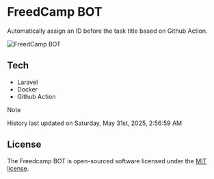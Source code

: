 # FreedCamp BOT

Automatically assign an ID before the task title based on Github Action.

![FreedCamp BOT](https://repository-images.githubusercontent.com/737932867/7d34798b-2680-471c-b089-a78a718d3d6a)

## Tech

- Laravel
- Docker
- Github Action

> [!NOTE]  
> History last updated on Saturday, May 31st, 2025, 2:56:59 AM

## License

The Freedcamp BOT is open-sourced software licensed under the [MIT license](https://opensource.org/licenses/MIT).

